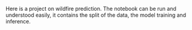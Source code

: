 Here is a project on wildfire prediction.
The notebook can be run and understood easily, it contains the split of the data, the model training and inference.
